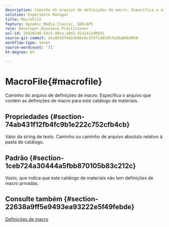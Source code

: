 ```yaml
---
description: Caminho do arquivo de definições de macro. Especifica o arquivo que contém as definições de macro para este catálogo de materiais.
solution: Experience Manager
title: MacroFile
feature: Dynamic Media Classic, SDK/API
role: Developer,Business Practitioner
exl-id: 5b926246-54c5-40ca-a8d3-d1a1411d8931
source-git-commit: 1ec8b59f442eb96c6c3f5f1405d57a38a86bd056
workflow-type: tm+mt
source-wordcount: '71'
ht-degree: 0%

---
```


# MacroFile{#macrofile}

Caminho do arquivo de definições de macro. Especifica o arquivo que contém as definições de macro para este catálogo de materiais.

## Propriedades {#section-74ab431f12fb4fc9b1e222c752cfb4cb}

Valor da string de texto. Caminho ou caminho de arquivo absoluto relativo à pasta de catálogo.

## Padrão {#section-1ceb724a30444a5fbb870105b83c212c}

Vazio, que indica que este catálogo de materiais não tem definições de macro privadas.

## Consulte também {#section-22638a9ff5e9493ea93222e5f49febde}

[Definições de macro](../../../../../ir-api/material-cat/image-rendering-api-ref/c-ir-material-catalog/c-ir-macro-definition-reference/c-ir-macro-definition-reference.md#concept-477b77fa187147bfa55fa67134d4a453)
